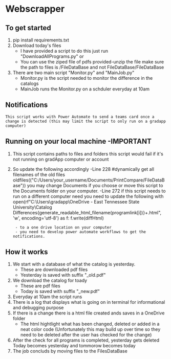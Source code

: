 # Webscrapper

## To get started 
1. pip install requirements.txt
2. Download today's files
	- I have provided a script to do this just run "DownloadAllPrograms.py"
	or 
	- You can use the ziped file of pdfs provided-unzip the file make sure the path to files is /FileDataBase and not FileDataBase/FileDataBase
3. There are two main script "Monitor.py" and "MainJob.py"
	- Monitor.py is the script needed to monitor the difference in the catalogs
	- MainJob runs the Monitor.py on a schduler everyday at 10am
## Notifications
	This script works with Power Automate to send a teams card once a change is detected (this may limit the script to only run on a gradapp computer)
## Running on your local machine -IMPORTANT
1. This script contains paths to files and folders this script would fail if it's
  not running on gradApp computer or account

2. So update the following accordingly
	-Line 228 #dynamically get all filenames of  the old files
	  oldfiles(("C:/Users/your_username/Documents/PrintCompare/FileDataBase"))
	  you may change Documents if you choose or move this script to the Documents folder on your computer.
	-Line 272 if this script needs to run on a different computer need you need to update the following
		 with open(rf"C:\Users\gradapp\OneDrive - East Tennessee State University\Catalog Differences\{generate_readable_html_filename(programlink[i])}+.html", 'w', encoding='utf-8') as f:
                    f.write(diffHtml)

		- to a one drive location on your computer 
		- you need to develop power automate workflows to get the notifications.


## How it works

1. We start with a database of what the catalog is yesterday.
	- These are downloaded pdf files
	- Yesterday is saved with suffix "_old.pdf"
2. We download the catalog for toady 
	- These are pdf files 
	- Today is saved with suffix "_new.pdf"
3. Everyday at 10am the script runs
4. There is a log that displays what is going on in terminal for informational and debugging purpose
5. If there is a change there is a html file created ands saves in a OneDrive folder
	- The html hightlight what has been changed, deleted or added in a neat color code
	(Unfortunately this may build up over time so they need to be deleted after the user has checked for the change)
6. After the check for all programs is completed, yesterday gets deleted Today becomes yesterday and tommorow becomes today
7. The job concluds by moving files to the FilesDataBase
